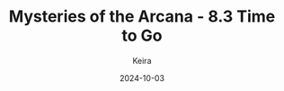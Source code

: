 ---
title: 'Mysteries of the Arcana - 8.3 Time to Go'
alt: 'Mysteries of the Arcana'
date: '2024-10-03'
author: 'Keira'
artist: 'Keira'
---